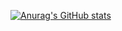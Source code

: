 
[![Anurag's GitHub stats](https://github-readme-stats.vercel.app/api?username=david-beatdapp)](https://github.com/anuraghazra/github-readme-stats)

<!---
david-beatdapp/david-beatdapp is a ✨ special ✨ repository because its `README.md` (this file) appears on your GitHub profile.
You can click the Preview link to take a look at your changes.
--->
